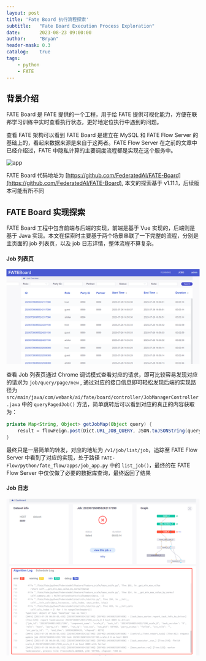 ```yaml
---
layout: post
title: 'Fate Board 执行流程探索'
subtitle:   "Fate Board Execution Process Exploration"
date:       2023-08-23 09:00:00
author:     "Bryan"
header-mask: 0.3
catalog:    true
tags:
    - python
    - FATE
---
```


## 背景介绍
FATE Board 是 FATE 提供的一个工程，用于给 FATE 提供可视化能力，方便在联邦学习训练中实时查看执行状态，更好地定位执行中遇到的问题。

查看 FATE 架构可以看到 FATE Board 是建立在 MySQL 和 FATE Flow Server 的基础上的，看起来数据来源是来自于这两者。FATE Flow Server 在之前的文章中已经介绍过，FATE 中隐私计算的主要调度流程都是实现在这个服务中。

![app](/img/in-post/fate-board/fate-arch.png)

FATE Board 代码地址为 [https://github.com/FederatedAI/FATE-Board](https://github.com/FederatedAI/FATE-Board), 本文的探索基于 v1.11.1，后续版本可能有所不同

## FATE Board 实现探索
FATE Board 工程中包含前端与后端的实现，前端是基于 Vue 实现的，后端则是基于 Java 实现。本文在探索时主要基于两个场景串联了一下完整的流程，分别是主页面的 job 列表页，以及 job 日志详情，整体流程不算复杂。

#### Job 列表页

![app](/img/in-post/fate-board/list.png)

查看 Job 列表页通过 Chrome 调试模式查看对应的请求，即可比较容易发现对应的请求为 `job/query/page/new` , 通过对应的接口信息即可轻松发现后端的实现路径为 `src/main/java/com/webank/ai/fate/board/controller/JobManagerController.java` 中的 `queryPagedJob()` 方法，简单跳转后可以看到对应的真正的内容获取为：

```java
private Map<String, Object> getJobMap(Object query) {
    result = flowFeign.post(Dict.URL_JOB_QUERY, JSON.toJSONString(query));
}
```
最终只是一层简单的转发，对应的地址为 `/v1/job/list/job`，追踪至 FATE Flow Server 中看到了对应的实现，处于路径 `FATE-Flow/python/fate_flow/apps/job_app.py` 中的 `list_job()`，最终的在 FATE Flow Server 中仅仅做了必要的数据库查询，最终返回了结果


#### Job 日志

![app](/img/in-post/fate-board/log.png)

